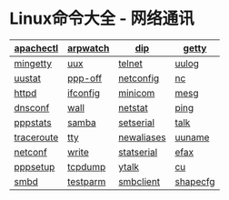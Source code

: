 
# Linux命令大全 - 网络通讯

| [apachectl](linux-comm-apachectl.html) | [arpwatch](linux-comm-arpwatch.html) | [dip](linux-comm-dip.html) | [getty](linux-comm-getty.html) |
| --- | --- | --- | --- |
| [mingetty](linux-comm-mingetty.html) | [uux](linux-comm-uux.html) | [telnet](linux-comm-telnet.html) | [uulog](linux-comm-uulog.html) |
| [uustat](linux-comm-uustat.html) | [ppp-off](linux-comm-ppp-off.html) | [netconfig](linux-comm-netconfig.html) | [nc](linux-comm-nc.html) |
| [httpd](linux-comm-httpd.html) | [ifconfig](linux-comm-ifconfig.html) | [minicom](linux-comm-minicom.html) | [mesg](linux-comm-mesg.html) |
| [dnsconf](linux-comm-dnsconf.html) | [wall](linux-comm-wall.html) | [netstat](linux-comm-netstat.html) | [ping](linux-comm-ping.html) |
| [pppstats](linux-comm-pppstats.html) | [samba](linux-comm-samba.html) | [setserial](linux-comm-setserial.html) | [talk](linux-comm-talk.html) |
| [traceroute](linux-comm-traceroute.html) | [tty](linux-comm-tty.html) | [newaliases](linux-comm-newaliases.html) | [uuname](linux-comm-uuname.html) |
| [netconf](linux-comm-netconf.html) | [write](linux-comm-write.html) | [statserial](linux-comm-statserial.html) | [efax](linux-comm-efax.html) |
| [pppsetup](linux-comm-pppsetup.html) | [tcpdump](linux-comm-tcpdump.html) | [ytalk](linux-comm-ytalk.html) | [cu](linux-comm-cu.html) |
| [smbd](linux-comm-smbd.html) | [testparm](linux-comm-testparm.html) | [smbclient](linux-comm-smbclient.html) | [shapecfg](linux-comm-shapecfg.html) |


